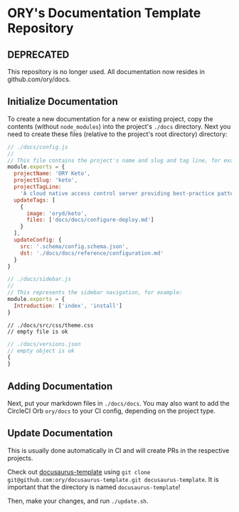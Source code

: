 # ORY's Documentation Template Repository

## DEPRECATED

This repository is no longer used. All documentation now resides in github.com/ory/docs.

## Initialize Documentation

To create a new documentation for a new or existing project, copy the contents
(without `node_modules`) into the project's `./docs` directory. Next you need to
create these files (relative to the project's root directory) directory:

```js
// ./docs/config.js
//
// This file contains the project's name and slug and tag line, for example:
module.exports = {
  projectName: 'ORY Keto',
  projectSlug: 'keto',
  projectTagLine:
    'A cloud native access control server providing best-practice patterns (RBAC, ABAC, ACL, AWS IAM Policies, Kubernetes Roles, ...) via REST APIs.',
  updateTags: [
    {
      image: 'oryd/keto',
      files: ['docs/docs/configure-deploy.md']
    }
  ],
  updateConfig: {
    src: '.schema/config.schema.json',
    dst: './docs/docs/reference/configuration.md'
  }
}
```

```js
// ./docs/sidebar.js
//
// This represents the sidebar navigation, for example:
module.exports = {
  Introduction: ['index', 'install']
}
```

```
// ./docs/src/css/theme.css
// empty file is ok
```

```js
// ./docs/versions.json
// empty object is ok
{
}
```

## Adding Documentation

Next, put your markdown files in `./docs/docs`. You may also want to add the
CircleCI Orb `ory/docs` to your CI config, depending on the project type.

## Update Documentation

This is usually done automatically in CI and will create PRs in the respective
projects.

Check out [docusaurus-template](https://github.com/ory/docusaurus-template)
using
`git clone git@github.com:ory/docusaurus-template.git docusaurus-template`. It
is important that the directory is named `docusaurus-template`!

Then, make your changes, and run `./update.sh`.
